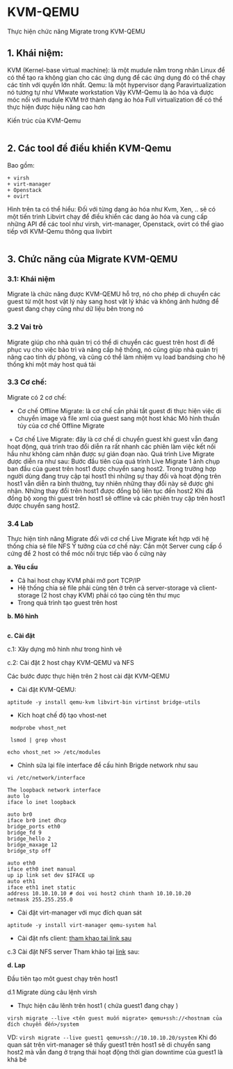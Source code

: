 # KVM-QEMU
Thực hiện chức năng Migrate trong KVM-QEMU
## 1. Khái niệm:
KVM (Kernel-base virtual machine): là một mudule nằm trong nhân Linux để có thể tạo ra không gian cho các ứng dụng để các ứng dụng đó có thể chạy 
các tính với quyền lớn nhất.
Qemu: là một hypervisor dạng Paravirtualization nó tương tự như VMwate workstation 
Vậy KVM-Qemu là ảo hóa và được móc nối với mudule KVM trở thành dạng ảo hóa Full virtualization để có thể thực hiện được hiệu năng cao hơn

Kiến trúc của KVM-Qemu

<img class="image__pic js-image-pic" src="http://i.imgur.com/LDUJSNZ.png" alt="" id="screenshot-image">

## 2. Các tool để điều khiển KVM-Qemu
Bao gồm: 

	+ virsh 
	+ virt-manager
	+ Openstack
	+ ovirt
Hình trên ta có thể hiểu: Đối với từng dạng ảo hóa như Kvm, Xen, .. sẽ có một tiến trình Libvirt chạy để điều khiển các dang ảo hóa và cung cấp những API
để các tool như virsh, virt-manager, Openstack, ovirt có thể giao tiếp với KVM-Qemu thông qua livbirt

<img class="image__pic js-image-pic" src="http://i.imgur.com/c2Qn4V8.png" alt="" id="screenshot-image">

## 3. Chức năng của Migrate KVM-QEMU

### 3.1: Khái niệm
Migrate là chức năng được KVM-QEMU hỗ trợ, nó cho phép di chuyển các guest từ một host vật lý này sang host vật lý khác và không ảnh hướng để guest đang chạy cũng như dữ liệu bên trong nó

### 3.2 Vai trò
Migrate giúp cho nhà quản trị có thể di chuyển các guest trên host đi để phục vụ cho việc bảo trì và nâng cấp hệ thống, nó cũng giúp nhà quản trị nâng cao tính dự phòng, và cũng có thể làm nhiệm vụ load bandsing cho hệ thống khi một máy host quá tải

### 3.3 Cơ chế:
Migrate có 2 cơ chế:
+ Cơ chế Offline Migrate: là cơ chế cần phải tắt guest đi thực hiện việc di chuyển image và file xml của guest sang một host khác
Mô hình thuần túy của cơ chế Offline Migrate
<img class="image__pic js-image-pic" src="http://i.imgur.com/TbLqlOI.png" alt="" id="screenshot-image">
+ Cơ chế Live Migrate: đây là cơ chế di chuyển guest khi guest vẫn đang hoạt động, quá trình trao đổi diễn ra rất nhanh các phiên làm việc kết nối hầu như không cảm nhận được sự gián đoạn nào. Quá trình Live Migrate được diễn ra như sau: Bước đầu tiên của quá trình Live Migrate 1 ảnh chụp ban đầu của guest trên host1 được chuyển sang host2. Trong trường hợp người dùng đang truy cập tại host1 thì những sự thay đổi và hoạt động trên host1 vẫn diễn ra bình thường, tuy nhiên những thay đổi này sẽ được ghi nhận. Những thay đổi trên host1 được đồng bộ liên tục đến host2
Khi đã đồng bộ xong thì guest trên host1 sẽ offline và các phiên truy cập trên host1 được chuyển sang host2.

### 3.4 Lab
Thực hiện tính năng Migrate đối với cơ chế Live Migrate kết hợp với hệ thống chia sẻ file NFS
Ý tưởng của cơ chế này: Cần một Server cung cấp ổ cứng để 2 host có thể móc nối trực tiếp vào ổ cứng này

**a. Yêu cầu**

+ Cả hai host chạy KVM phải mở port TCP/IP
+ Hệ thống chia sẻ file phải cùng tên ở trên cả server-storage và client-storage (2 host chạy KVM) phải có tạo cùng tên thư mục 
+ Trong quá trình tạo guest trên host

**b. Mô hình**

<img class="image__pic js-image-pic" src="http://i.imgur.com/8wHeLvf.png" alt="" id="screenshot-image">

**c. Cài đặt**

c.1: Xây dựng mô hình như trong hình vẽ

c.2: Cài đặt 2 host chạy KVM-QEMU và NFS

Các bước được thực hiện trên 2 host cài đặt KVM-QEMU
+ Cài đặt KVM-QEMU:
```
aptitude -y install qemu-kvm libvirt-bin virtinst bridge-utils
```
+ Kích hoạt chế độ tạo vhost-net
```
 modprobe vhost_net 
```
```
 lsmod | grep vhost
```
```
echo vhost_net >> /etc/modules
```
+ Chỉnh sửa lại file interface để cấu hình Brigde network như sau

```
vi /etc/network/interface
```
```
The loopback network interface
auto lo
iface lo inet loopback

auto br0
iface br0 inet dhcp
bridge_ports eth0
bridge_fd 9
bridge_hello 2
bridge_maxage 12
bridge_stp off

auto eth0
iface eth0 inet manual
up ip link set dev $IFACE up
auto eth1
iface eth1 inet static
address 10.10.10.10 # doi voi host2 chinh thanh 10.10.10.20
netmask 255.255.255.0
```
+ Cài đặt virt-manager với mục đích quan sát
```
aptitude -y install virt-manager qemu-system hal
```
+ Cài đặt nfs client: [tham khao tai link sau](http://www.server-world.info/en/note?os=Ubuntu_14.04&p=nfs&f=2)

c.3 Cài đặt NFS server
Tham khảo tại [link](http://www.server-world.info/en/note?os=Ubuntu_14.04&p=nfs&f=1) sau:

**d. Lap**

Đầu tiên tạo môt guest chạy trên host1

d.1 Migrate dùng câu lệnh virsh

+ Thực hiện câu lênh trên host1 ( chứa guest1 đang chạy )
```
virsh migrate --live <tên guest muốn migrate> qemu+ssh://<hostnam của đích chuyển đến>/system
```
VD: ` virsh migrate --live guest1 qemu+ssh://10.10.10.20/system `
Khi đó quan sát trên virt-manager sẽ thấy guest1 trên host1 sẽ di chuyển sang host2 mà vẫn đang ở trạng thái hoạt động thời gian downtime của guest1 là khá bé

 
